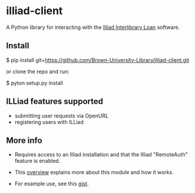 illiad-client
==========

A Python library for interacting with the [Illiad Interlibrary Loan](http://www.atlas-sys.com/illiad/) software.

Install 
------------

$ pip install git+https://github.com/Brown-University-Library/illiad-client.git

or clone the repo and run:

$ pyton setup.py install

ILLiad features supported
-------------
 * submitting user requests via OpenURL
 * registering users with ILLiad

More info
-------------
 * Requires access to an Illiad installation and that the Illiad "RemoteAuth" feature is enabled.  

 * This [overview](http://lawlesst.github.com/notebook/illiad-api.html) explains more about this module and how it works.  

 * For example use, see this [gist](https://gist.github.com/4422229).  
